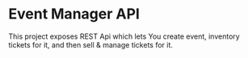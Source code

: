 # Event Manager API

This project exposes REST Api which lets You create event, inventory tickets for it, and then sell & manage tickets for it.